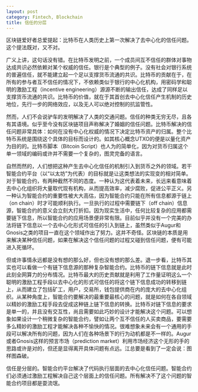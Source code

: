 ```yaml
---
layout: post
category: Fintech, Blockchain
title: 信任的分层
---
```


区块链爱好者总爱提起：比特币在人类历史上第一次解决了去中心化的信任问题。这个提法既对，又不对。



广义上讲，这句话没有错。在比特币发明之前，一个成员间互不信任的群体对事物达成共识必然依赖对某个权威的信任。银行是个典型的例子。没有社会对银行系统的普遍信任，就不能建立起一个足以支撑货币流通的共识。比特币的贡献在于，在所有的参与者互不信任的情况下，不依赖类似于银行的中心化机构，用密码学和聪明的激励工程（incentive engineering）源源不断的输出信任，达成了同样足以支撑货币流通的共识。比特币的价值，就在于其首创去中心化信任产生机制的历史地位，先行一步的网络效应，以及无人可以绝对控制的抗监管性。



然而，人们不会说驴车的发明解决了人类的交通问题。信任的种类无穷无尽，且各有其语境。似乎至今没有区块链项目声称解决了婚姻的信任问题。比特币解决的信任问题非常具体：如何在没有中心化权威的情况下决定比特币资产的归属。整个比特币系统是围绕这个具体的目标而设计的。如其核心概念UTXO的便是以量化资产为目的的。比特币脚本（Bitcoin Script）也人为的简单化，因为对货币归属这个单一领域的编码或许并不需要一个复杂的，图灵完备的语言。



自然而然的，人们想把这种产生去中心化信任的机制引入到货币之外的领域。若干智能合约平台（以“以太坊”为代表）的目标就是让这类想法的实现变的相对简单。对于智能合约，有两种截然不同的态度。一种认为这代表着未来，长远来看意味着去中心化组织将大量取代现有机构，从而提高效率，减少腐败，促进公平正义。另一种认为智能合约的重要性被大大高估，因为智能合约只能在所有信息都源于链上（on chain）时才可能顺利执行。一旦执行的过程中需要链下（off chain）信息源，智能合约的意义会立刻大打折扣。因为现实生活中，任何比较复杂的应用都需要链下信息，所以智能合约的应用场景便非常有限。目前似乎并没有一个完美的办法将链下信息以一个去中心化形式可信任的引入到链上，虽然类似于Augur和Gnosis之类的项目一直在这个领域作出了努力。这并不奇怪。区块链的本质是用来解决某种信任问题，如果在解决这个信任问题的过程又碰到信任问题，便有可能进入死循环。



但或许事情永远都是没有想的那么好，但也没有想的那么差。退一步看，比特币其实也可以看做一个有链下信息源的那种复杂智能合约。比特币的链下信息就是此时此刻全网算力的分布情况。比特币最大的历史贡献就是利用了工作量证明这么一个聪明的激励工程手段以去中心化的形式可信任的将这个链下信息成功的转移到链上，从而建立了包括矿工，用户，交易所，钱包提供商在内的庞大的去中心化组织。从某种角度上，智能合约要解决的最重要最核心的问题，就是如何在各自领域以精妙的激励工程手段去促成这种链上链下信息的转换。比特币对链下信息的要求是单一的，并且没有交互性，尚且需要如此巧妙的设计才能解决这个问题。可以想象如果设计一个稍微复杂的智能合约，譬如让两个互不信任的人买卖商品，要需要多么精妙的激励工程才能解决各种不愉快的情况。很难想象未来会有一个通用的手段可以解决所有的问题，因为人们在各种场景下的行为动机都是不一样的。Augur或者Gnosis这样的预言市场（prediction market）利用市场经济这个无形的手的思路或许是对的，但还是显得离开具体问题有点远。江总要是看到了一定会说：图样图森破。


信任是分层的。智能合约平台解决了代码执行层面的去中心化信任问题。智能合约们必须通过激励工程解决自己这个层面上的信任问题。所有解决不了这个问题的智能合约项目都是耍流氓。

